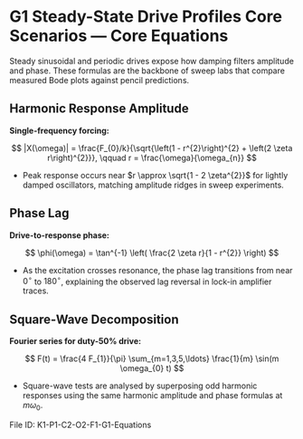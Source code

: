 # G1 Steady-State Drive Profiles Core Scenarios — Core Equations

Steady sinusoidal and periodic drives expose how damping filters amplitude and phase. These formulas are the backbone of sweep labs that compare measured Bode plots against pencil predictions.

## Harmonic Response Amplitude
**Single-frequency forcing:**

$$
|X(\omega)| = \frac{F_{0}/k}{\sqrt{\left(1 - r^{2}\right)^{2} + \left(2 \zeta r\right)^{2}}}, \qquad r = \frac{\omega}{\omega_{n}}
$$

- Peak response occurs near $r \approx \sqrt{1 - 2 \zeta^{2}}$ for lightly damped oscillators, matching amplitude ridges in sweep experiments.

## Phase Lag
**Drive-to-response phase:**

$$
\phi(\omega) = \tan^{-1} \left( \frac{2 \zeta r}{1 - r^{2}} \right)
$$

- As the excitation crosses resonance, the phase lag transitions from near $0^{\circ}$ to $180^{\circ}$, explaining the observed lag reversal in lock-in amplifier traces.

## Square-Wave Decomposition
**Fourier series for duty-50% drive:**

$$
F(t) = \frac{4 F_{1}}{\pi} \sum_{m=1,3,5,\ldots} \frac{1}{m} \sin(m \omega_{0} t)
$$

- Square-wave tests are analysed by superposing odd harmonic responses using the same harmonic amplitude and phase formulas at $m \omega_{0}$.

File ID: K1-P1-C2-O2-F1-G1-Equations
